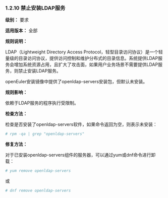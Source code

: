 ### 1.2.10 禁止安装LDAP服务

**级别：** 要求

**适用版本：** 全部

**规则说明：** 

LDAP（Lightweight Directory Access Protocol，轻型目录访问协议）是一个轻量级的目录访问协议，提供访问控制和维护分布式的目录信息。系统提供LDAP服务会增加系统资源占用，且扩大了攻击面，如果用户业务场景不需要提供LDAP服务，则禁止安装LDAP服务。

openEuler安装镜像中提供了openldap-servers安装包，但默认未安装。

**规则影响：**

依赖于LDAP服务的程序执行受限制。

**检查方法：**

检查是否安装了openldap-servers软件，如果命令返回为空，则表示未安装：

```bash
# rpm -qa | grep "openldap-servers"
```

**修复方法：**

对于已安装openldap-servers组件的服务器，可以通过yum或dnf命令进行卸载：

```bash
# yum remove openldap-servers
```
或
```bash
# dnf remove openldap-servers
```